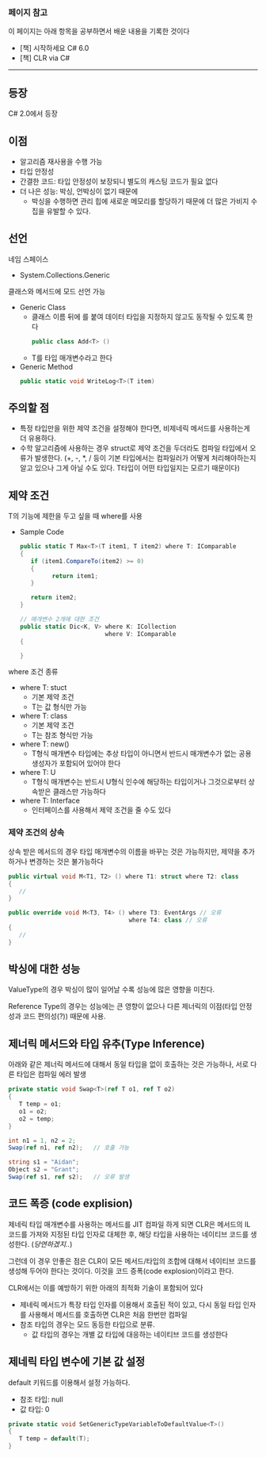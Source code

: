 ### 페이지 참고
이 페이지는 아래 항목을 공부하면서 배운 내용을 기록한 것이다
- [책] 시작하세요 C# 6.0
- [책] CLR via C#

---

## 등장
C# 2.0에서 등장

## 이점
- 알고리즘 재사용을 수행 가능
- 타입 안정성
- 간결한 코드: 타입 안정성이 보장되니 별도의 캐스팅 코드가 필요 없다
- 더 나은 성능: 박싱, 언박싱이 없기 때문에
   - 박싱을 수행하면 관리 힙에 새로운 메모리를 할당하기 때문에 더 많은 가비지 수집을 유발할 수 있다. 

## 선언
네임 스페이스
- System.Collections.Generic

클래스와 메서드에 모드 선언 가능
- Generic Class
   - 클래스 이름 뒤에 <T>를 붙여 데이터 타입을 지정하지 않고도 동작될 수 있도록 한다
      ```c#
      public class Add<T> ()
      ``` 
   - T를 타입 매개변수라고 한다
- Generic Method
   ```csharp
   public static void WriteLog<T>(T item)
   ```

## 주의할 점
- 특정 타입만을 위한 제약 조건을 설정해야 한다면, 비제네릭 메서드를 사용하는게 더 유용하다. 
- 수학 알고리즘에 사용하는 경우 struct로 제약 조건을 두더라도 컴파일 타입에서 오류가 발생한다. (+, -, *, / 등이 기본 타입에서는 컴파일러가 어떻게 처리해야하는지 알고 있으나 그게 아닐 수도 있다. T타입이 어떤 타입일지는 모르기 때문이다)


## 제약 조건
T의 기능에 제한을 두고 싶을 때 where를 사용
- Sample Code
   ```csharp
   public static T Max<T>(T item1, T item2) where T: IComparable
   {
      if (item1.CompareTo(item2) >= 0)
      {
            return item1;
      }

      return item2;
   }

   // 매개변수 2개에 대한 조건
   public static Dic<K, V> where K: ICollection 
                           where V: IComparable 
   {

   }
   ```

where 조건 종류
- where T: stuct
   - 기본 제약 조건
   - T는 값 형식만 가능
- where T: class 
   - 기본 제약 조건
   - T는 참조 형식만 가능
- where T: new() 
   - T형식 매개변수 타입에는 추상 타입이 아니면서 반드시 매개변수가 없는 공용 생성자가 포함되어 있어야 한다
- where T: U
   - T형식 매개변수는 반드시 U형식 인수에 해당하는 타입이거나 그것으로부터 상속받은 클래스만 가능하다
- where T: Interface
   - 인터페이스를 사용해서 제약 조건을 줄 수도 있다

### 제약 조건의 상속
상속 받은 메서드의 경우 타입 매개변수의 이름을 바꾸는 것은 가능하지만, 제약을 추가하거나 변경하는 것은 불가능하다
```c#
public virtual void M<T1, T2> () where T1: struct where T2: class 
{
   //
}

public override void M<T3, T4> () where T3: EventArgs // 오류
                                  where T4: class // 오류
{
   //
}
```
   
## 박싱에 대한 성능 
ValueType의 경우 박싱이 많이 일어날 수록 성능에 많은 영향을 미친다. 

Reference Type의 경우는 성능에는 큰 영향이 없으나 다른 제너릭의 이점(타입 안정성과 코드 편의성(?)) 때문에 사용. 

## 제너릭 메서드와 타입 유추(Type Inference)
아래와 같은 제너릭 메서드에 대해서 동일 타입을 <T> 없이 호출하는 것은 가능하나, 서로 다른 타입은 컴파일 에러 발생
```c#
private static void Swap<T>(ref T o1, ref T o2)
{
   T temp = o1;
   o1 = o2;
   o2 = temp;
}

int n1 = 1, n2 = 2;
Swap(ref n1, ref n2);   // 호출 가능

string s1 = "Aidan";
Object s2 = "Grant";
Swap(ref s1, ref s2);   // 오류 발생
```

## 코드 폭증 (code explision)
제네릭 타입 매개변수를 사용하는 메서드를 JIT 컴파일 하게 되면 CLR은 메서드의 IL 코드를 가져와 지정된 타입 인자로 대체한 후, 해당 타입을 사용하는 네이티브 코드를 생성한다. (_당연하겠지.._)

그런데 이 경우 안좋은 점은 CLR이 모든 메서드/타입의 조합에 대해서 네이티브 코드를 생성해 두어야 한다는 것이다. 이것을 코드 증폭(code explosion)이라고 한다.

CLR에서는 이를 예방하기 위한 아래의 최적화 기술이 포함되어 있다
- 제네릭 메서드가 특장 타입 인자를 이용해서 호출된 적이 있고, 다시 동일 타입 인자를 사용해서 메서드를 호출하면 CLR은 처음 한번만 컴파일
- 참조 타입의 경우는 모드 동등한 타입으로 분류. 
   - 값 타입의 경우는 개별 값 타입에 대응하는 네이티브 코드를 생성한다

## 제네릭 타입 변수에 기본 값 설정
default 키워드를 이용해서 설정 가능하다. 
- 참조 타입: null
- 값 타입: 0

```c#
private static void SetGenericTypeVariableToDefaultValue<T>() 
{
   T temp = default(T);
}
```